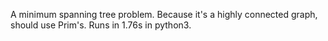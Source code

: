 A minimum spanning tree problem. Because it's a highly connected graph, should use Prim's. Runs in 1.76s in python3.
